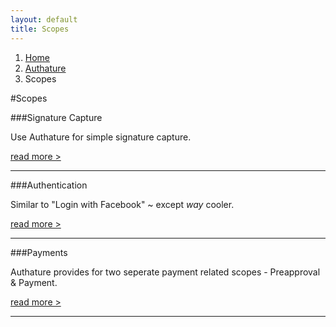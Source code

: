```yaml
---
layout: default
title: Scopes
---
```


<ol class="breadcrumb">
  <li><a href="/">Home</a></li>
  <li><a href="/authature">Authature</a></li>
  <li>Scopes</li>
</ol>

#Scopes

###Signature Capture

Use Authature for simple signature capture.

<a class="use-case-link" href="/authature/scopes/capture.html">
  read more >
</a>

- - -

###Authentication

Similar to "Login with Facebook" ~ except _way_ cooler.

<a class="use-case-link" href="/authature/scopes/authenticate.html">
  read more >
</a>

- - -

###Payments

Authature provides for two seperate payment related scopes - Preapproval & Payment.

<a class="use-case-link" href="/authature/scopes/payments.html">
  read more >
</a>

- - -